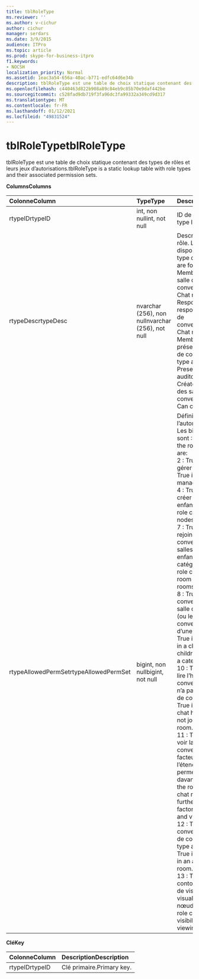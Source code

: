 ```yaml
---
title: tblRoleType
ms.reviewer: ''
ms.author: v-cichur
author: cichur
manager: serdars
ms.date: 3/9/2015
audience: ITPro
ms.topic: article
ms.prod: skype-for-business-itpro
f1.keywords:
- NOCSH
localization_priority: Normal
ms.assetid: 1eac3a54-656a-40ac-b771-edfc64d6e34b
description: tblRoleType est une table de choix statique contenant des types de rôles et leurs jeux d’autorisations.
ms.openlocfilehash: c440463d822b908a89c84eb9c85b70e9daf442be
ms.sourcegitcommit: c528fad9db719f3fa96dc3fa99332a349cd9d317
ms.translationtype: MT
ms.contentlocale: fr-FR
ms.lasthandoff: 01/12/2021
ms.locfileid: "49831524"
---
```

# <a name="tblroletype"></a><span data-ttu-id="c1f60-103">tblRoleType</span><span class="sxs-lookup"><span data-stu-id="c1f60-103">tblRoleType</span></span>
 
<span data-ttu-id="c1f60-104">tblRoleType est une table de choix statique contenant des types de rôles et leurs jeux d’autorisations.</span><span class="sxs-lookup"><span data-stu-id="c1f60-104">tblRoleType is a static lookup table with role types and their associated permission sets.</span></span>
  
<span data-ttu-id="c1f60-105">**Columns**</span><span class="sxs-lookup"><span data-stu-id="c1f60-105">**Columns**</span></span>

|<span data-ttu-id="c1f60-106">**Colonne**</span><span class="sxs-lookup"><span data-stu-id="c1f60-106">**Column**</span></span>|<span data-ttu-id="c1f60-107">**Type**</span><span class="sxs-lookup"><span data-stu-id="c1f60-107">**Type**</span></span>|<span data-ttu-id="c1f60-108">**Description**</span><span class="sxs-lookup"><span data-stu-id="c1f60-108">**Description**</span></span>|
|:-----|:-----|:-----|
|<span data-ttu-id="c1f60-109">rtypeID</span><span class="sxs-lookup"><span data-stu-id="c1f60-109">rtypeID</span></span>  <br/> |<span data-ttu-id="c1f60-110">int, non null</span><span class="sxs-lookup"><span data-stu-id="c1f60-110">int, not null</span></span>  <br/> |<span data-ttu-id="c1f60-111">ID de type de rôle.</span><span class="sxs-lookup"><span data-stu-id="c1f60-111">Role type ID.</span></span>  <br/> |
|<span data-ttu-id="c1f60-112">rtypeDesc</span><span class="sxs-lookup"><span data-stu-id="c1f60-112">rtypeDesc</span></span>  <br/> |<span data-ttu-id="c1f60-113">nvarchar (256), non null</span><span class="sxs-lookup"><span data-stu-id="c1f60-113">nvarchar (256), not null</span></span>  <br/> | <span data-ttu-id="c1f60-p101">Description de type de rôle. Les quatre rôles disponibles sont :</span><span class="sxs-lookup"><span data-stu-id="c1f60-p101">Role type description. There are four available roles:</span></span> <br/>  <span data-ttu-id="c1f60-116">Membre : membre de la salle de conversation</span><span class="sxs-lookup"><span data-stu-id="c1f60-116">Member: Chat room member</span></span> <br/>  <span data-ttu-id="c1f60-117">Responsable : responsable de la salle de conversation</span><span class="sxs-lookup"><span data-stu-id="c1f60-117">Manager: Chat room manager</span></span> <br/>  <span data-ttu-id="c1f60-118">Membre sonore : présentateur de la salle de conversation de type auditorium</span><span class="sxs-lookup"><span data-stu-id="c1f60-118">Voiced: Presenter for an auditorium chat room</span></span> <br/>  <span data-ttu-id="c1f60-119">Créateur : peut créer des salles de conversation</span><span class="sxs-lookup"><span data-stu-id="c1f60-119">Creator: Can create chat rooms</span></span> <br/> |
|<span data-ttu-id="c1f60-120">rtypeAllowedPermSet</span><span class="sxs-lookup"><span data-stu-id="c1f60-120">rtypeAllowedPermSet</span></span>  <br/> |<span data-ttu-id="c1f60-121">bigint, non null</span><span class="sxs-lookup"><span data-stu-id="c1f60-121">bigint, not null</span></span>  <br/> | <span data-ttu-id="c1f60-p102">Définition de l’autorisation du rôle. Les bits utilisés sont :</span><span class="sxs-lookup"><span data-stu-id="c1f60-p102">Permission set for the role. The used bits are:</span></span> <br/>  <span data-ttu-id="c1f60-124">2 : True si le rôle peut gérer des nœuds.</span><span class="sxs-lookup"><span data-stu-id="c1f60-124">2: True if the role can manage nodes.</span></span> <br/>  <span data-ttu-id="c1f60-125">4 : True si le rôle peut créer des nœuds enfants.</span><span class="sxs-lookup"><span data-stu-id="c1f60-125">4: True if the role can create children nodes.</span></span> <br/>  <span data-ttu-id="c1f60-126">7 : True si le rôle peut rejoindre une salle de conversation (ou les salles de conversation enfants d’une catégorie).</span><span class="sxs-lookup"><span data-stu-id="c1f60-126">7: True if the role can join a chat room (or children chat rooms of a category).</span></span> <br/>  <span data-ttu-id="c1f60-127">8 : True si le rôle peut converser dans une salle de conversation (ou les salles de conversation enfants d’une catégorie).</span><span class="sxs-lookup"><span data-stu-id="c1f60-127">8: True if the role can chat in a chat room (or in children chat rooms of a category).</span></span> <br/>  <span data-ttu-id="c1f60-128">10 : True si le rôle peut lire l’historique d’une conversation même s’il n’a pas rejoint une salle de conversation.</span><span class="sxs-lookup"><span data-stu-id="c1f60-128">10: True if the role can read chat history even when not joined to a chat room.</span></span> <br/>  <span data-ttu-id="c1f60-p103">11 : True si le rôle peut voir la salle de conversation. (Les facteurs tels que l’étendue et la visibilité permettent d’affiner davantage).</span><span class="sxs-lookup"><span data-stu-id="c1f60-p103">11: True if the role can see the chat room. (This is further refined by factors such as scope and visibility.)</span></span> <br/>  <span data-ttu-id="c1f60-131">12 : True si le rôle peut converser dans la salle de conversation de type auditorium.</span><span class="sxs-lookup"><span data-stu-id="c1f60-131">12: True if the role can chat in an auditorium chat room.</span></span> <br/>  <span data-ttu-id="c1f60-132">13 : True si le rôle peut contourner les règles de visibilité lors de la visualisation des nœuds.</span><span class="sxs-lookup"><span data-stu-id="c1f60-132">13: True if the role can bypass visibility rules when viewing nodes.</span></span> <br/> |
   
<span data-ttu-id="c1f60-133">**Clé**</span><span class="sxs-lookup"><span data-stu-id="c1f60-133">**Key**</span></span>

|<span data-ttu-id="c1f60-134">**Colonne**</span><span class="sxs-lookup"><span data-stu-id="c1f60-134">**Column**</span></span>|<span data-ttu-id="c1f60-135">**Description**</span><span class="sxs-lookup"><span data-stu-id="c1f60-135">**Description**</span></span>|
|:-----|:-----|
|<span data-ttu-id="c1f60-136">rtypeID</span><span class="sxs-lookup"><span data-stu-id="c1f60-136">rtypeID</span></span>  <br/> |<span data-ttu-id="c1f60-137">Clé primaire.</span><span class="sxs-lookup"><span data-stu-id="c1f60-137">Primary key.</span></span>  <br/> |
   

